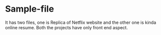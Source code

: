 # Sample-file
It has two files, one is Replica of Netflix website and the other one is kinda online resume. Both the projects have only front end aspect. 
